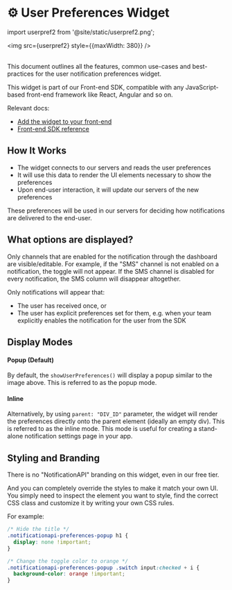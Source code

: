 # ⚙️ User Preferences Widget

import userpref2 from '@site/static/userpref2.png';

<img src={userpref2} style={{maxWidth: 380}} /><br/><br/>

This document outlines all the features, common use-cases and best-practices for the user notification preferences widget.

This widget is part of our Front-end SDK, compatible with any JavaScript-based front-end framework like React, Angular and so on.

Relevant docs:

- [Add the widget to your front-end](../quick-start/manage-preferences)
- [Front-end SDK reference](../reference/js-client)

## How It Works

- The widget connects to our servers and reads the user preferences
- It will use this data to render the UI elements necessary to show the preferences
- Upon end-user interaction, it will update our servers of the new preferences

These preferences will be used in our servers for deciding how notifications are delivered to the end-user.

## What options are displayed?

Only channels that are enabled for the notification through the dashboard are visible/editable. For example, if the "SMS" channel is not enabled on a notification, the toggle will not appear. If the SMS channel is disabled for every notification, the SMS column will disappear altogether.

Only notifications will appear that:

- The user has received once, or
- The user has explicit preferences set for them, e.g. when your team explicitly enables the notification for the user from the SDK

## Display Modes

#### Popup (Default)

By default, the `showUserPreferences()` will display a popup similar to the image above. This is referred to as the popup mode.

#### Inline

Alternatively, by using `parent: "DIV_ID"` parameter, the widget will render the preferences directly onto the parent element (ideally an empty div). This is referred to as the inline mode. This mode is useful for creating a stand-alone notification settings page in your app.

## Styling and Branding

There is no "NotificationAPI" branding on this widget, even in our free tier.

And you can completely override the styles to make it match your own UI. You simply need to inspect the element you want to style, find the correct CSS class and customize it by writing your own CSS rules.

For example:

```css
/* Hide the title */
.notificationapi-preferences-popup h1 {
  display: none !important;
}

/* Change the toggle color to orange */
.notificationapi-preferences-popup .switch input:checked + i {
  background-color: orange !important;
}
```
